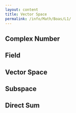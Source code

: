 ```yaml
---
layout: content
title: Vector Space
permalink: /info/Math/Boas/L1/
---
```

## Complex Number

## Field

## Vector Space

## Subspace

## Direct Sum



